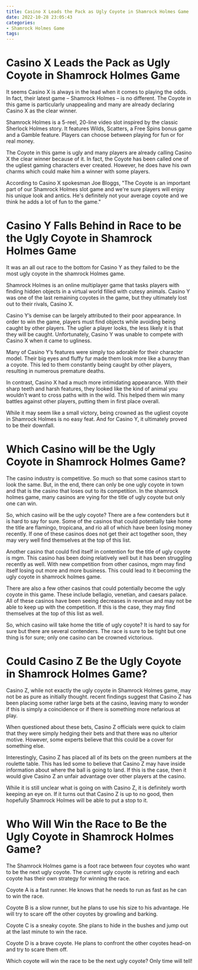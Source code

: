```yaml
---
title: Casino X Leads the Pack as Ugly Coyote in Shamrock Holmes Game
date: 2022-10-28 23:05:43
categories:
- Shamrock Holmes Game
tags:
---
```



#  Casino X Leads the Pack as Ugly Coyote in Shamrock Holmes Game

It seems Casino X is always in the lead when it comes to playing the odds. In fact, their latest game – Shamrock Holmes – is no different. The Coyote in this game is particularly unappealing and many are already declaring Casino X as the clear winner.

Shamrock Holmes is a 5-reel, 20-line video slot inspired by the classic Sherlock Holmes story. It features Wilds, Scatters, a Free Spins bonus game and a Gamble feature. Players can choose between playing for fun or for real money.

The Coyote in this game is ugly and many players are already calling Casino X the clear winner because of it. In fact, the Coyote has been called one of the ugliest gaming characters ever created. However, he does have his own charms which could make him a winner with some players.

According to Casino X spokesman Joe Bloggs, "The Coyote is an important part of our Shamrock Holmes slot game and we're sure players will enjoy his unique look and antics. He's definitely not your average coyote and we think he adds a lot of fun to the game."

#  Casino Y Falls Behind in Race to be the Ugly Coyote in Shamrock Holmes Game

It was an all out race to the bottom for Casino Y as they failed to be the most ugly coyote in the shamrock Holmes game.

Shamrock Holmes is an online multiplayer game that tasks players with finding hidden objects in a virtual world filled with cutesy animals. Casino Y was one of the last remaining coyotes in the game, but they ultimately lost out to their rivals, Casino X.

 Casino Y’s demise can be largely attributed to their poor appearance. In order to win the game, players must find objects while avoiding being caught by other players. The uglier a player looks, the less likely it is that they will be caught. Unfortunately, Casino Y was unable to compete with Casino X when it came to ugliness.

Many of Casino Y’s features were simply too adorable for their character model. Their big eyes and fluffy fur made them look more like a bunny than a coyote. This led to them constantly being caught by other players, resulting in numerous premature deaths.

In contrast, Casino X had a much more intimidating appearance. With their sharp teeth and harsh features, they looked like the kind of animal you wouldn’t want to cross paths with in the wild. This helped them win many battles against other players, putting them in first place overall.

While it may seem like a small victory, being crowned as the ugliest coyote in Shamrock Holmes is no easy feat. And for Casino Y, it ultimately proved to be their downfall.

#  Which Casino will be the Ugly Coyote in Shamrock Holmes Game?

The casino industry is competitive. So much so that some casinos start to look the same. But, in the end, there can only be one ugly coyote in town and that is the casino that loses out to its competition. In the shamrock holmes game, many casinos are vying for the title of ugly coyote but only one can win.

So, which casino will be the ugly coyote? There are a few contenders but it is hard to say for sure. Some of the casinos that could potentially take home the title are flamingo, tropicana, and rio all of which have been losing money recently. If one of these casinos does not get their act together soon, they may very well find themselves at the top of this list.

Another casino that could find itself in contention for the title of ugly coyote is mgm. This casino has been doing relatively well but it has been struggling recently as well. With new competition from other casinos, mgm may find itself losing out more and more business. This could lead to it becoming the ugly coyote in shamrock holmes game.

There are also a few other casinos that could potentially become the ugly coyote in this game. These include bellagio, venetian, and caesars palace. All of these casinos have been seeing decreases in revenue and may not be able to keep up with the competition. If this is the case, they may find themselves at the top of this list as well.

So, which casino will take home the title of ugly coyote? It is hard to say for sure but there are several contenders. The race is sure to be tight but one thing is for sure; only one casino can be crowned victorious.

#  Could Casino Z Be the Ugly Coyote in Shamrock Holmes Game?

Casino Z, while not exactly the ugly coyote in Shamrock Holmes game, may not be as pure as initially thought. recent findings suggest that Casino Z has been placing some rather large bets at the casino, leaving many to wonder if this is simply a coincidence or if there is something more nefarious at play.

When questioned about these bets, Casino Z officials were quick to claim that they were simply hedging their bets and that there was no ulterior motive. However, some experts believe that this could be a cover for something else.

Interestingly, Casino Z has placed all of its bets on the green numbers at the roulette table. This has led some to believe that Casino Z may have inside information about where the ball is going to land. If this is the case, then it would give Casino Z an unfair advantage over other players at the casino.

While it is still unclear what is going on with Casino Z, it is definitely worth keeping an eye on. If it turns out that Casino Z is up to no good, then hopefully Shamrock Holmes will be able to put a stop to it.

#  Who Will Win the Race to Be the Ugly Coyote in Shamrock Holmes Game?

The Shamrock Holmes game is a foot race between four coyotes who want to be the next ugly coyote. The current ugly coyote is retiring and each coyote has their own strategy for winning the race.

Coyote A is a fast runner. He knows that he needs to run as fast as he can to win the race.

Coyote B is a slow runner, but he plans to use his size to his advantage. He will try to scare off the other coyotes by growling and barking.

Coyote C is a sneaky coyote. She plans to hide in the bushes and jump out at the last minute to win the race.

Coyote D is a brave coyote. He plans to confront the other coyotes head-on and try to scare them off.

Which coyote will win the race to be the next ugly coyote? Only time will tell!